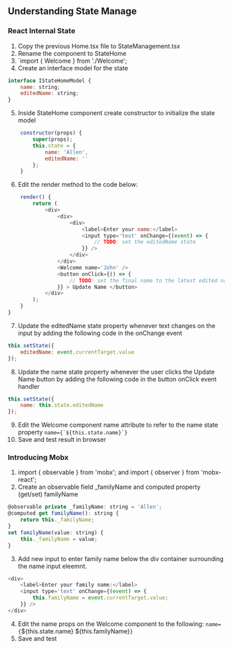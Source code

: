 ## Understanding State Manage

### React Internal State
1. Copy the previous Home.tsx file to StateManagement.tsx
2. Rename the component to StateHome
3. `import { Welcome } from './Welcome';
4. Create an interface model for the state
```js
interface IStateHomeModel {
    name: string;
    editedName: string;
}
```
5. Inside StateHome component create constructor to initialize the  state model
```js
    constructor(props) {
        super(props);
        this.state = {
            name: 'Allen',
            editedName: ''
        };
    }
```
6. Edit the render method to the code below:
```js
    render() {
        return (
            <div>
                <div>
                    <div>
                        <label>Enter your name:</label>
                        <input type='text' onChange={(event) => {
                            // TODO: set the editedName state
                        }} />
                    </div>
                </div>
                <Welcome name='John' />
                <button onClick={() => {
                    // TODO: set the final name to the latest edited name
                }} > Update Name </button>
            </div>
        );
    }
}
```
7. Update the editedName state property whenever text changes on the input by adding the following code in the onChange event
```js
this.setState({
    editedName: event.currentTarget.value
});
```
8. Update the name state property whenever the user clicks the Update Name button by adding the following code in the button onClick event handler
```js
this.setState({
    name: this.state.editedName
});
```
9. Edit the Welcome component name attribute to refer to the name state property
```name={`${this.state.name}`}```
10. Save and test result in browser

### Introducing Mobx
1. import { observable } from 'mobx'; and import { observer } from 'mobx-react';
2. Create an observable field _familyName and computed property (get/set) familyName
```js
@observable private _familyName: string = 'Allen';
@computed get familyName(): string {
    return this._familyName;
}
set familyName(value: string) {
    this._familyName = value;
}
```
3. Add new input to enter family name below the div container surrounding the name input eleemnt.
```js
<div>
    <label>Enter your family name:</label>
    <input type='text' onChange={(event) => {
        this.familyName = event.currentTarget.value;
    }} />
</div>
```
4. Edit the name props on the Welcome component to the following:
`name={`${this.state.name} ${this.familyName}`}`
5. Save and test